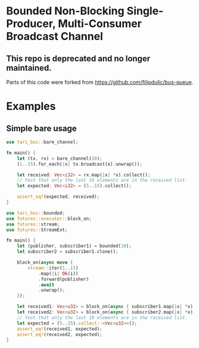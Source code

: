 # Bounded Non-Blocking Single-Producer, Multi-Consumer Broadcast Channel

## This repo is deprecated and no longer maintained.

Parts of this code were forked from https://github.com/filipdulic/bus-queue. 

# Examples
## Simple bare usage
```rust
use tari_bus::bare_channel;

fn main() {
    let (tx, rx) = bare_channel(10);
    (1..15).for_each(|x| tx.broadcast(x).unwrap());

    let received: Vec<i32> = rx.map(|x| *x).collect();
    // Test that only the last 10 elements are in the received list.
    let expected: Vec<i32> = (5..15).collect();

    assert_eq!(expected, received);
}
```

```rust
use tari_bus::bounded;
use futures::executor::block_on;
use futures::stream;
use futures::StreamExt;

fn main() {
    let (publisher, subscriber1) = bounded(10);
    let subscriber2 = subscriber1.clone();

    block_on(async move {
        stream::iter(1..15)
            .map(|i| Ok(i))
            .forward(publisher)
            .await
            .unwrap();
    });

    let received1: Vec<u32> = block_on(async { subscriber1.map(|x| *x).collect().await });
    let received2: Vec<u32> = block_on(async { subscriber2.map(|x| *x).collect().await });
    // Test that only the last 10 elements are in the received list.
    let expected = (5..15).collect::<Vec<u32>>();
    assert_eq!(received1, expected);
    assert_eq!(received2, expected);
}
```

